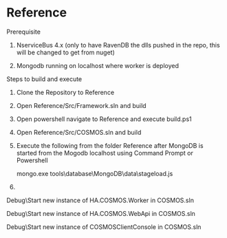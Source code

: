 # Reference

Prerequisite 

 1) NserviceBus 4.x (only to have RavenDB the dlls pushed in the repo, this will be changed to get from nuget) 

 2) Mongodb running on localhost where worker is deployed
 
     
Steps to build and execute

1) Clone the Repository to Reference

2) Open Reference/Src/Framework.sln and build

3) Open powershell navigate to Reference and execute build.ps1

4) Open Reference/Src/COSMOS.sln and build

5) Execute the following from the folder Reference after MongoDB is started from the Mogodb localhost using Command Prompt or Powershell


     mongo.exe tools\database\MongoDB\data\stageload.js
     
     
6)

 Debug\Start new instance of HA.COSMOS.Worker in COSMOS.sln
 
 Debug\Start new instance of HA.COSMOS.WebApi in COSMOS.sln
 
 Debug\Start new instance of COSMOSClientConsole in COSMOS.sln
 
 

